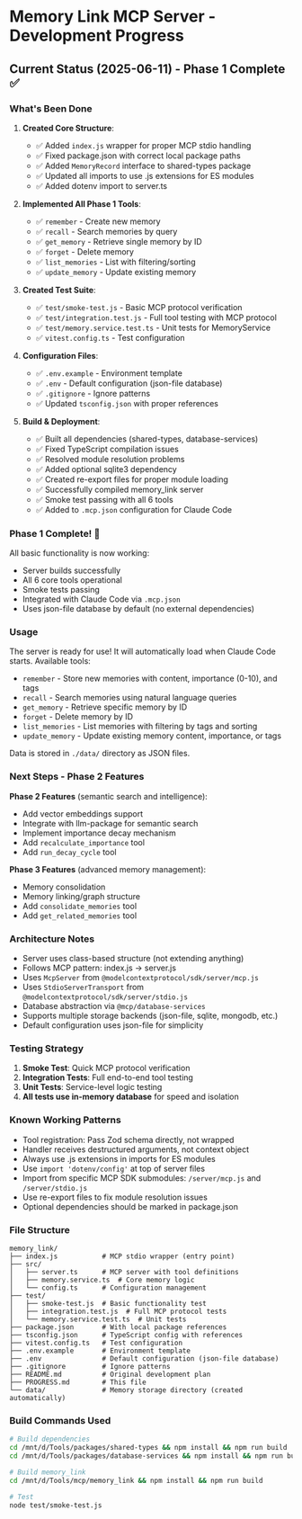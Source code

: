 # Memory Link MCP Server - Development Progress

## Current Status (2025-06-11) - Phase 1 Complete ✅

### What's Been Done

1. **Created Core Structure**:
   - ✅ Added `index.js` wrapper for proper MCP stdio handling
   - ✅ Fixed package.json with correct local package paths
   - ✅ Added `MemoryRecord` interface to shared-types package
   - ✅ Updated all imports to use .js extensions for ES modules
   - ✅ Added dotenv import to server.ts

2. **Implemented All Phase 1 Tools**:
   - ✅ `remember` - Create new memory
   - ✅ `recall` - Search memories by query
   - ✅ `get_memory` - Retrieve single memory by ID
   - ✅ `forget` - Delete memory
   - ✅ `list_memories` - List with filtering/sorting
   - ✅ `update_memory` - Update existing memory

3. **Created Test Suite**:
   - ✅ `test/smoke-test.js` - Basic MCP protocol verification
   - ✅ `test/integration.test.js` - Full tool testing with MCP protocol
   - ✅ `test/memory.service.test.ts` - Unit tests for MemoryService
   - ✅ `vitest.config.ts` - Test configuration

4. **Configuration Files**:
   - ✅ `.env.example` - Environment template
   - ✅ `.env` - Default configuration (json-file database)
   - ✅ `.gitignore` - Ignore patterns
   - ✅ Updated `tsconfig.json` with proper references

5. **Build & Deployment**:
   - ✅ Built all dependencies (shared-types, database-services)
   - ✅ Fixed TypeScript compilation issues
   - ✅ Resolved module resolution problems
   - ✅ Added optional sqlite3 dependency
   - ✅ Created re-export files for proper module loading
   - ✅ Successfully compiled memory_link server
   - ✅ Smoke test passing with all 6 tools
   - ✅ Added to `.mcp.json` configuration for Claude Code

### Phase 1 Complete! 🎉

All basic functionality is now working:
- Server builds successfully
- All 6 core tools operational
- Smoke tests passing
- Integrated with Claude Code via `.mcp.json`
- Uses json-file database by default (no external dependencies)

### Usage

The server is ready for use! It will automatically load when Claude Code starts. Available tools:
- `remember` - Store new memories with content, importance (0-10), and tags
- `recall` - Search memories using natural language queries  
- `get_memory` - Retrieve specific memory by ID
- `forget` - Delete memory by ID
- `list_memories` - List memories with filtering by tags and sorting
- `update_memory` - Update existing memory content, importance, or tags

Data is stored in `./data/` directory as JSON files.

### Next Steps - Phase 2 Features

**Phase 2 Features** (semantic search and intelligence):
   - Add vector embeddings support
   - Integrate with llm-package for semantic search
   - Implement importance decay mechanism
   - Add `recalculate_importance` tool
   - Add `run_decay_cycle` tool

**Phase 3 Features** (advanced memory management):
   - Memory consolidation
   - Memory linking/graph structure
   - Add `consolidate_memories` tool
   - Add `get_related_memories` tool

### Architecture Notes

- Server uses class-based structure (not extending anything)
- Follows MCP pattern: index.js → server.js  
- Uses `McpServer` from `@modelcontextprotocol/sdk/server/mcp.js`
- Uses `StdioServerTransport` from `@modelcontextprotocol/sdk/server/stdio.js`
- Database abstraction via `@mcp/database-services`
- Supports multiple storage backends (json-file, sqlite, mongodb, etc.)
- Default configuration uses json-file for simplicity

### Testing Strategy

1. **Smoke Test**: Quick MCP protocol verification
2. **Integration Tests**: Full end-to-end tool testing
3. **Unit Tests**: Service-level logic testing
4. **All tests use in-memory database** for speed and isolation

### Known Working Patterns

- Tool registration: Pass Zod schema directly, not wrapped
- Handler receives destructured arguments, not context object
- Always use .js extensions in imports for ES modules
- Use `import 'dotenv/config'` at top of server files
- Import from specific MCP SDK submodules: `/server/mcp.js` and `/server/stdio.js`
- Use re-export files to fix module resolution issues
- Optional dependencies should be marked in package.json

### File Structure
```
memory_link/
├── index.js           # MCP stdio wrapper (entry point)
├── src/
│   ├── server.ts      # MCP server with tool definitions
│   ├── memory.service.ts  # Core memory logic
│   └── config.ts      # Configuration management
├── test/
│   ├── smoke-test.js  # Basic functionality test
│   ├── integration.test.js  # Full MCP protocol tests
│   └── memory.service.test.ts  # Unit tests
├── package.json       # With local package references
├── tsconfig.json      # TypeScript config with references
├── vitest.config.ts   # Test configuration
├── .env.example       # Environment template
├── .env               # Default configuration (json-file database)
├── .gitignore         # Ignore patterns
├── README.md          # Original development plan
├── PROGRESS.md        # This file
└── data/              # Memory storage directory (created automatically)
```

### Build Commands Used

```bash
# Build dependencies
cd /mnt/d/Tools/packages/shared-types && npm install && npm run build
cd /mnt/d/Tools/packages/database-services && npm install && npm run build  

# Build memory_link
cd /mnt/d/Tools/mcp/memory_link && npm install && npm run build

# Test
node test/smoke-test.js
```
